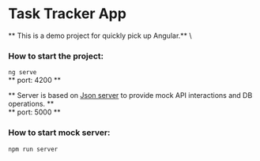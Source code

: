 # Task Tracker App
** This is a demo project for quickly pick up Angular.** \

### How to start the project: 
<code>ng serve</code> \
** port: 4200 ** 

** Server is based on [Json server](https://www.npmjs.com/package/json-server) to provide mock API interactions and DB operations. **  \
** port: 5000 ** 
### How to start mock server:
<code>npm run server</code>

